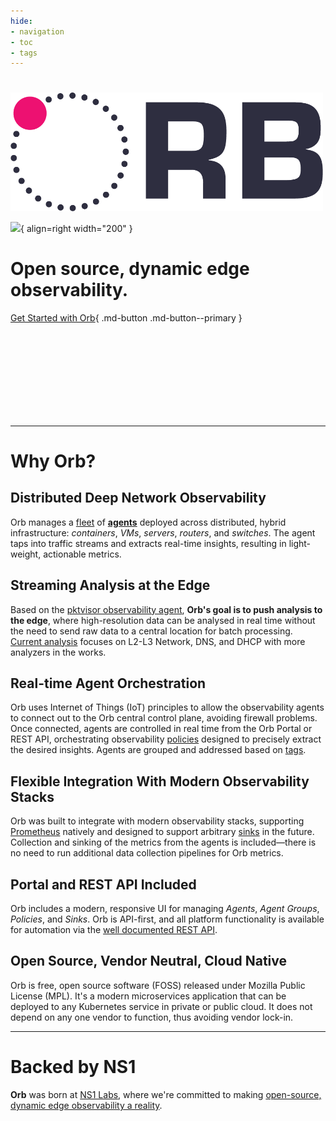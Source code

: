 ```yaml
---
hide:
- navigation
- toc
- tags
---
```

<h1></h1>
<img src="img/ORB-logo-black@3x.png" alt="Orb" width="500"/>


[![](https://i.imgur.com/o4tW4dU.png)](https://www.youtube.com/watch?v=XzpSckJzxxs){ align=right width="200" }

# Open source, dynamic edge observability.

[Get Started with Orb](install/){ .md-button .md-button--primary }

<br> <br> <br> <br>
<br> <br> <br> <br>

***

# Why Orb?

## Distributed Deep Network Observability
Orb manages a [fleet](about/#fleet) of **[agents](about/#agent)** deployed across distributed, hybrid infrastructure: *containers*, *VMs*, *servers*, *routers*, and *switches*. 
The agent taps into traffic streams and extracts real-time insights, resulting in light-weight, actionable metrics.

## Streaming Analysis at the Edge
Based on the [pktvisor observability agent](https://pktvisor.dev), **Orb's goal is to push analysis to the edge**, where high-resolution data can be analysed in real time without the need to send raw data to a central location for batch processing. [Current analysis](https://github.com/ns1labs/pktvisor/wiki/Current-Metrics) focuses on L2-L3 Network, DNS, and DHCP with more analyzers in the works.

## Real-time Agent Orchestration
Orb uses Internet of Things (IoT) principles to allow the observability agents to connect out to the Orb central control plane, avoiding firewall problems. Once connected, agents are controlled in real time from the Orb Portal or REST API, orchestrating observability [policies](about/#policies) designed to precisely extract the desired insights. Agents are grouped and addressed based on [tags](about/#agent-group).

## Flexible Integration With Modern Observability Stacks
Orb was built to integrate with modern observability stacks, supporting [Prometheus](https://prometheus.io/) natively and
designed to support arbitrary [sinks](about/#sinks) in the future. Collection and sinking of the metrics from the agents
is included—there is no need to run additional data collection pipelines for Orb metrics.

## Portal and REST API Included
Orb includes a modern, responsive UI for managing *Agents*, *Agent Groups*, *Policies*, and *Sinks*. Orb is API-first, and all platform functionality is available for automation via the [well documented REST API](docs/#working-with-api-docs).

## Open Source, Vendor Neutral, Cloud Native
Orb is free, open source software (FOSS) released under Mozilla Public License (MPL). It's a modern microservices application that can be deployed to any Kubernetes service in private or public cloud. It does not depend on any one vendor to function, thus avoiding vendor lock-in.

***

# Backed by NS1
**Orb** was born at [NS1 Labs](https://ns1.com/labs), where we're committed to making [open-source, dynamic edge observability a reality](https://ns1.com/blog/orb-a-new-paradigm-for-dynamic-edge-observability).

